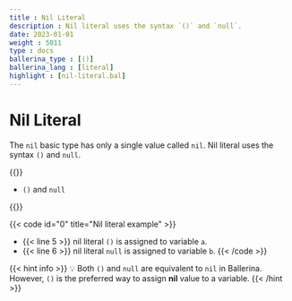 ```yaml
---
title : Nil Literal
description : Nil literal uses the syntax `()` and `null`.
date: 2023-01-01
weight : 5011
type : docs
ballerina_type : [()]
ballerina_lang : [literal]
highlight : [nil-literal.bal]
---
```


# Nil Literal

The `nil` basic type has only a single value called `nil`. Nil literal uses the syntax `()` and `null`.

<!--more-->
{{<md class="syntax">}}

* `()` and `null`

{{</md>}}

{{< code id="0" title="Nil literal example" >}}
* {{< line 5 >}} nil literal `()` is assigned to variable `a`.
* {{< line 6 >}} nil literal `null` is assigned to variable `b`.
{{< /code >}}

{{< hint info >}}
💡 Both `()` and `null` are equivalent to `nil` in Ballerina. However, `()` is the preferred way to assign **nil** value to a variable.
{{< /hint >}}
